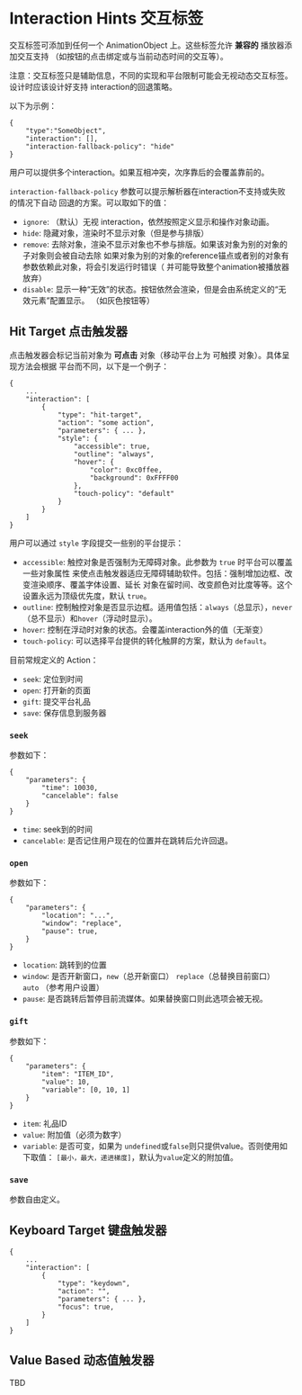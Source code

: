 # Interaction Hints 交互标签
交互标签可添加到任何一个 AnimationObject 上。这些标签允许 **兼容的** 播放器添加交互支持
（如按钮的点击绑定或与当前动态时间的交互等）。

注意：交互标签只是辅助信息，不同的实现和平台限制可能会无视动态交互标签。设计时应该设计好支持
interaction的回退策略。

以下为示例：
````
{
    "type":"SomeObject",
    "interaction": [],
    "interaction-fallback-policy": "hide"
}
````

用户可以提供多个interaction。如果互相冲突，次序靠后的会覆盖靠前的。

`interaction-fallback-policy` 参数可以提示解析器在interaction不支持或失败的情况下自动
回退的方案。可以取如下的值：
- `ignore`: （默认）无视 interaction，依然按照定义显示和操作对象动画。
- `hide`: 隐藏对象，渲染时不显示对象（但是参与排版）
- `remove`: 去除对象，渲染不显示对象也不参与排版。如果该对象为别的对象的子对象则会被自动去除
    如果对象为别的对象的reference锚点或者别的对象有参数依赖此对象，将会引发运行时错误（
    并可能导致整个animation被播放器放弃）
- `disable`: 显示一种“无效”的状态。按钮依然会渲染，但是会由系统定义的“无效元素”配置显示。
    （如灰色按钮等）

## Hit Target 点击触发器
点击触发器会标记当前对象为 **可点击** 对象（移动平台上为 可触摸 对象）。具体呈现方法会根据
平台而不同，以下是一个例子：

````
{
    ...
    "interaction": [
        {
            "type": "hit-target",
            "action": "some action",
            "parameters": { ... },
            "style": {
                "accessible": true,
                "outline": "always",
                "hover": {
                    "color": 0xc0ffee,
                    "background": 0xFFFF00
                },
                "touch-policy": "default"
            }
        }
    ]
}
````

用户可以通过 `style` 字段提交一些别的平台提示：
- `accessible`: 触控对象是否强制为无障碍对象。此参数为 `true` 时平台可以覆盖一些对象属性
    来使点击触发器适应无障碍辅助软件。包括：强制增加边框、改变渲染顺序、覆盖字体设置、延长
    对象在留时间、改变颜色对比度等等。这个设置永远为顶级优先度，默认 `true`。
- `outline`: 控制触控对象是否显示边框。适用值包括：`always`（总显示），`never`
    （总不显示）和`hover`（浮动时显示）。
- `hover`: 控制在浮动时对象的状态。会覆盖interaction外的值（无渐变）
- `touch-policy`: 可以选择平台提供的转化触屏的方案，默认为 `default`。

目前常规定义的 Action：
- `seek`: 定位到时间
- `open`: 打开新的页面
- `gift`: 提交平台礼品 
- `save`: 保存信息到服务器

### `seek`
参数如下：
````
{
    "parameters": {
        "time": 10030,
        "cancelable": false
    }
}
````

- `time`: seek到的时间
- `cancelable`: 是否记住用户现在的位置并在跳转后允许回退。

### `open`
参数如下：
````
{
    "parameters": {
        "location": "...",
        "window": "replace",
        "pause": true,
    }
}
````

- `location`: 跳转到的位置
- `window`: 是否开新窗口，`new`（总开新窗口） `replace`（总替换目前窗口） `auto`
    （参考用户设置）
- `pause`: 是否跳转后暂停目前流媒体。如果替换窗口则此选项会被无视。

### `gift`
参数如下：
````
{
    "parameters": {
        "item": "ITEM_ID",
        "value": 10,
        "variable": [0, 10, 1]
    }
}
````

- `item`: 礼品ID
- `value`: 附加值（必须为数字）
- `variable`: 是否可变，如果为 `undefined`或`false`则只提供value。否则使用如下取值：
    `[最小，最大，递进梯度]`，默认为`value`定义的附加值。

### `save` 
参数自由定义。

## Keyboard Target 键盘触发器
````
{
    ...
    "interaction": [
        {
            "type": "keydown",
            "action": "",
            "parameters": { ... },
            "focus": true,
        }
    ]
}
````

## Value Based 动态值触发器 
TBD
